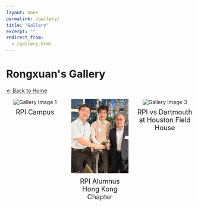 ```yaml
---
layout: none
permalink: /gallery/
title: "Gallery"
excerpt: ""
redirect_from: 
  - /gallery.html
---
```

# Rongxuan's Gallery
[← Back to Home](/)

<div style="display: grid; grid-template-columns: repeat(3, 1fr); gap: 20px; justify-items: center;">
  <div style="text-align: center;">
    <img src="/images/RPI2.png" alt="Gallery Image 1" style="height: 200px; object-fit: cover; border-radius: 2px;">
    <div style="margin-top: 8px; font-size: 18px;">RPI Campus</div>
  </div>

  <div style="text-align: center;">
    <img src="/images/RPI3.png" alt="Gallery Image 2" style="height: 200px; object-fit: cover; border-radius: 2px;">
    <div style="margin-top: 8px; font-size: 18px;">RPI Alumnus Hong Kong Chapter</div>
  </div>

  <div style="text-align: center;">
    <img src="/images/RPI1.png" alt="Gallery Image 3" style="height: 200px; object-fit: cover; border-radius: 2px;">
    <div style="margin-top: 8px; font-size: 18px;">RPI vs Dartmouth at Houston Field House</div>
  </div>
</div>
